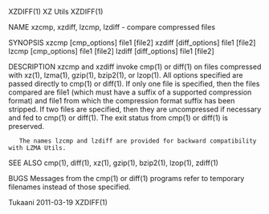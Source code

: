 XZDIFF(1)                                                                                      XZ Utils                                                                                      XZDIFF(1)

NAME
       xzcmp, xzdiff, lzcmp, lzdiff - compare compressed files

SYNOPSIS
       xzcmp [cmp_options] file1 [file2]
       xzdiff [diff_options] file1 [file2]
       lzcmp [cmp_options] file1 [file2]
       lzdiff [diff_options] file1 [file2]

DESCRIPTION
       xzcmp and xzdiff invoke cmp(1) or diff(1) on files compressed with xz(1), lzma(1), gzip(1), bzip2(1), or lzop(1).  All options specified are passed directly to cmp(1) or diff(1).  If only one
       file is specified, then the files compared are file1 (which must have a suffix of a supported compression format) and file1 from which the compression format suffix has been stripped.  If two
       files are specified, then they are uncompressed if necessary and fed to cmp(1) or diff(1).  The exit status from cmp(1) or diff(1) is preserved.

       The names lzcmp and lzdiff are provided for backward compatibility with LZMA Utils.

SEE ALSO
       cmp(1), diff(1), xz(1), gzip(1), bzip2(1), lzop(1), zdiff(1)

BUGS
       Messages from the cmp(1) or diff(1) programs refer to temporary filenames instead of those specified.

Tukaani                                                                                       2011-03-19                                                                                     XZDIFF(1)
